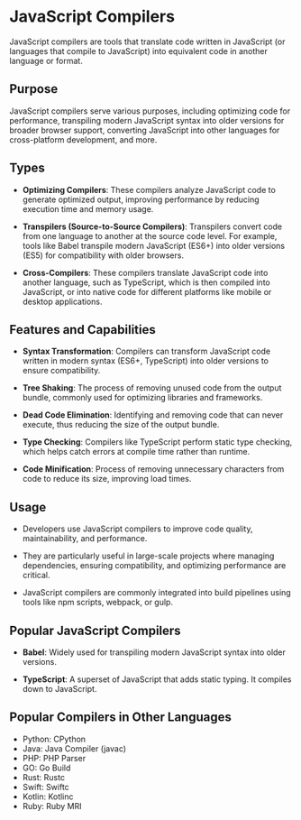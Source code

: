 # JavaScript Compilers

JavaScript compilers are tools that translate code written in JavaScript (or languages that compile to JavaScript) into equivalent code in another language or format.

## Purpose

JavaScript compilers serve various purposes, including optimizing code for performance, transpiling modern JavaScript syntax into older versions for broader browser support, converting JavaScript into other languages for cross-platform development, and more.

## Types

- **Optimizing Compilers**: These compilers analyze JavaScript code to generate optimized output, improving performance by reducing execution time and memory usage.

- **Transpilers (Source-to-Source Compilers)**: Transpilers convert code from one language to another at the source code level. For example, tools like Babel transpile modern JavaScript (ES6+) into older versions (ES5) for compatibility with older browsers.

- **Cross-Compilers**: These compilers translate JavaScript code into another language, such as TypeScript, which is then compiled into JavaScript, or into native code for different platforms like mobile or desktop applications.

## Features and Capabilities

- **Syntax Transformation**: Compilers can transform JavaScript code written in modern syntax (ES6+, TypeScript) into older versions to ensure compatibility.

- **Tree Shaking**: The process of removing unused code from the output bundle, commonly used for optimizing libraries and frameworks.

- **Dead Code Elimination**: Identifying and removing code that can never execute, thus reducing the size of the output bundle.

- **Type Checking**: Compilers like TypeScript perform static type checking, which helps catch errors at compile time rather than runtime.

- **Code Minification**: Process of removing unnecessary characters from code to reduce its size, improving load times.

## Usage

- Developers use JavaScript compilers to improve code quality, maintainability, and performance.

- They are particularly useful in large-scale projects where managing dependencies, ensuring compatibility, and optimizing performance are critical.

- JavaScript compilers are commonly integrated into build pipelines using tools like npm scripts, webpack, or gulp.

## Popular JavaScript Compilers

- **Babel**: Widely used for transpiling modern JavaScript syntax into older versions.

- **TypeScript**: A superset of JavaScript that adds static typing. It compiles down to JavaScript.

## Popular Compilers in Other Languages

- Python: CPython
- Java: Java Compiler (javac)
- PHP: PHP Parser
- GO: Go Build
- Rust: Rustc
- Swift: Swiftc
- Kotlin: Kotlinc
- Ruby: Ruby MRI
